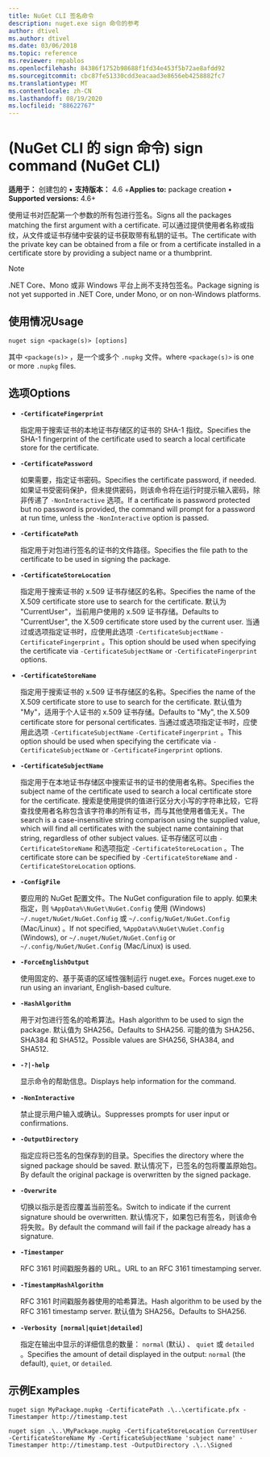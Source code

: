 ```yaml
---
title: NuGet CLI 签名命令
description: nuget.exe sign 命令的参考
author: dtivel
ms.author: dtivel
ms.date: 03/06/2018
ms.topic: reference
ms.reviewer: rmpablos
ms.openlocfilehash: 84386f1752b98688f1fd34e453f5b72ae8afdd92
ms.sourcegitcommit: cbc87fe51330cdd3eacaad3e8656eb4258882fc7
ms.translationtype: MT
ms.contentlocale: zh-CN
ms.lasthandoff: 08/19/2020
ms.locfileid: "88622767"
---
```

# <a name="sign-command-nuget-cli"></a><span data-ttu-id="a3c6c-103"> (NuGet CLI 的 sign 命令) </span><span class="sxs-lookup"><span data-stu-id="a3c6c-103">sign command (NuGet CLI)</span></span>

<span data-ttu-id="a3c6c-104">**适用于：** 创建包的 &bullet; **支持版本：** 4.6 +</span><span class="sxs-lookup"><span data-stu-id="a3c6c-104">**Applies to:** package creation &bullet; **Supported versions:** 4.6+</span></span>

<span data-ttu-id="a3c6c-105">使用证书对匹配第一个参数的所有包进行签名。</span><span class="sxs-lookup"><span data-stu-id="a3c6c-105">Signs all the packages matching the first argument with a certificate.</span></span> <span data-ttu-id="a3c6c-106">可以通过提供使用者名称或指纹，从文件或证书存储中安装的证书获取带有私钥的证书。</span><span class="sxs-lookup"><span data-stu-id="a3c6c-106">The certificate with the private key can be obtained from a file or from a certificate installed in a certificate store by providing a subject name or a thumbprint.</span></span>

> [!Note]
> <span data-ttu-id="a3c6c-107">.NET Core、Mono 或非 Windows 平台上尚不支持包签名。</span><span class="sxs-lookup"><span data-stu-id="a3c6c-107">Package signing is not yet supported in .NET Core, under Mono, or on non-Windows platforms.</span></span>

## <a name="usage"></a><span data-ttu-id="a3c6c-108">使用情况</span><span class="sxs-lookup"><span data-stu-id="a3c6c-108">Usage</span></span>

```cli
nuget sign <package(s)> [options]
```

<span data-ttu-id="a3c6c-109">其中 `<package(s)>` ，是一个或多个 `.nupkg` 文件。</span><span class="sxs-lookup"><span data-stu-id="a3c6c-109">where `<package(s)>` is one or more `.nupkg` files.</span></span>

## <a name="options"></a><span data-ttu-id="a3c6c-110">选项</span><span class="sxs-lookup"><span data-stu-id="a3c6c-110">Options</span></span>

- **`-CertificateFingerprint`**

  <span data-ttu-id="a3c6c-111">指定用于搜索证书的本地证书存储区的证书的 SHA-1 指纹。</span><span class="sxs-lookup"><span data-stu-id="a3c6c-111">Specifies the SHA-1 fingerprint of the certificate used to search a local certificate store for the certificate.</span></span>

- **`-CertificatePassword`**

  <span data-ttu-id="a3c6c-112">如果需要，指定证书密码。</span><span class="sxs-lookup"><span data-stu-id="a3c6c-112">Specifies the certificate password, if needed.</span></span> <span data-ttu-id="a3c6c-113">如果证书受密码保护，但未提供密码，则该命令将在运行时提示输入密码，除非传递了 `-NonInteractive` 选项。</span><span class="sxs-lookup"><span data-stu-id="a3c6c-113">If a certificate is password protected but no password is provided, the command will prompt for a password at run time, unless the `-NonInteractive` option is passed.</span></span>

- **`-CertificatePath`**

  <span data-ttu-id="a3c6c-114">指定用于对包进行签名的证书的文件路径。</span><span class="sxs-lookup"><span data-stu-id="a3c6c-114">Specifies the file path to the certificate to be used in signing the package.</span></span>

- **`-CertificateStoreLocation`**

  <span data-ttu-id="a3c6c-115">指定用于搜索证书的 x.509 证书存储区的名称。</span><span class="sxs-lookup"><span data-stu-id="a3c6c-115">Specifies the name of the X.509 certificate store use to search for the certificate.</span></span> <span data-ttu-id="a3c6c-116">默认为 "CurrentUser"，当前用户使用的 x.509 证书存储。</span><span class="sxs-lookup"><span data-stu-id="a3c6c-116">Defaults to "CurrentUser", the X.509 certificate store used by the current user.</span></span> <span data-ttu-id="a3c6c-117">当通过或选项指定证书时，应使用此选项 `-CertificateSubjectName` `-CertificateFingerprint` 。</span><span class="sxs-lookup"><span data-stu-id="a3c6c-117">This option should be used when specifying the certificate via `-CertificateSubjectName` or `-CertificateFingerprint` options.</span></span>

- **`-CertificateStoreName`**

  <span data-ttu-id="a3c6c-118">指定用于搜索证书的 x.509 证书存储区的名称。</span><span class="sxs-lookup"><span data-stu-id="a3c6c-118">Specifies the name of the X.509 certificate store to use to search for the certificate.</span></span> <span data-ttu-id="a3c6c-119">默认值为 "My"，适用于个人证书的 x.509 证书存储。</span><span class="sxs-lookup"><span data-stu-id="a3c6c-119">Defaults to "My", the X.509 certificate store for personal certificates.</span></span> <span data-ttu-id="a3c6c-120">当通过或选项指定证书时，应使用此选项 `-CertificateSubjectName` `-CertificateFingerprint` 。</span><span class="sxs-lookup"><span data-stu-id="a3c6c-120">This option should be used when specifying the certificate via `-CertificateSubjectName` or `-CertificateFingerprint` options.</span></span>

- **`-CertificateSubjectName`**

  <span data-ttu-id="a3c6c-121">指定用于在本地证书存储区中搜索证书的证书的使用者名称。</span><span class="sxs-lookup"><span data-stu-id="a3c6c-121">Specifies the subject name of the certificate used to search a local certificate store for the certificate.</span></span>  <span data-ttu-id="a3c6c-122">搜索是使用提供的值进行区分大小写的字符串比较，它将查找使用者名称包含该字符串的所有证书，而与其他使用者值无关。</span><span class="sxs-lookup"><span data-stu-id="a3c6c-122">The search is a case-insensitive string comparison using the supplied value, which will find all certificates with the subject name containing that string, regardless of other subject values.</span></span>  <span data-ttu-id="a3c6c-123">证书存储区可以由 `-CertificateStoreName` 和选项指定 `-CertificateStoreLocation` 。</span><span class="sxs-lookup"><span data-stu-id="a3c6c-123">The certificate store can be specified by `-CertificateStoreName` and `-CertificateStoreLocation` options.</span></span>

- **`-ConfigFile`**

  <span data-ttu-id="a3c6c-124">要应用的 NuGet 配置文件。</span><span class="sxs-lookup"><span data-stu-id="a3c6c-124">The NuGet configuration file to apply.</span></span> <span data-ttu-id="a3c6c-125">如果未指定，则 `%AppData%\NuGet\NuGet.Config` 使用 (Windows) `~/.nuget/NuGet/NuGet.Config` 或 `~/.config/NuGet/NuGet.Config` (Mac/Linux) 。</span><span class="sxs-lookup"><span data-stu-id="a3c6c-125">If not specified, `%AppData%\NuGet\NuGet.Config` (Windows), or `~/.nuget/NuGet/NuGet.Config` or `~/.config/NuGet/NuGet.Config` (Mac/Linux) is used.</span></span>

- **`-ForceEnglishOutput`**

  <span data-ttu-id="a3c6c-126">使用固定的、基于英语的区域性强制运行 nuget.exe。</span><span class="sxs-lookup"><span data-stu-id="a3c6c-126">Forces nuget.exe to run using an invariant, English-based culture.</span></span>

- **`-HashAlgorithm`**

  <span data-ttu-id="a3c6c-127">用于对包进行签名的哈希算法。</span><span class="sxs-lookup"><span data-stu-id="a3c6c-127">Hash algorithm to be used to sign the package.</span></span> <span data-ttu-id="a3c6c-128">默认值为 SHA256。</span><span class="sxs-lookup"><span data-stu-id="a3c6c-128">Defaults to SHA256.</span></span> <span data-ttu-id="a3c6c-129">可能的值为 SHA256、SHA384 和 SHA512。</span><span class="sxs-lookup"><span data-stu-id="a3c6c-129">Possible values are SHA256, SHA384, and SHA512.</span></span>

- **`-?|-help`**

  <span data-ttu-id="a3c6c-130">显示命令的帮助信息。</span><span class="sxs-lookup"><span data-stu-id="a3c6c-130">Displays help information for the command.</span></span>

- **`-NonInteractive`**

  <span data-ttu-id="a3c6c-131">禁止提示用户输入或确认。</span><span class="sxs-lookup"><span data-stu-id="a3c6c-131">Suppresses prompts for user input or confirmations.</span></span>

- **`-OutputDirectory`**

  <span data-ttu-id="a3c6c-132">指定应将已签名的包保存到的目录。</span><span class="sxs-lookup"><span data-stu-id="a3c6c-132">Specifies the directory where the signed package should be saved.</span></span> <span data-ttu-id="a3c6c-133">默认情况下，已签名的包将覆盖原始包。</span><span class="sxs-lookup"><span data-stu-id="a3c6c-133">By default the original package is overwritten by the signed package.</span></span>

- **`-Overwrite`**

  <span data-ttu-id="a3c6c-134">切换以指示是否应覆盖当前签名。</span><span class="sxs-lookup"><span data-stu-id="a3c6c-134">Switch to indicate if the current signature should be overwritten.</span></span> <span data-ttu-id="a3c6c-135">默认情况下，如果包已有签名，则该命令将失败。</span><span class="sxs-lookup"><span data-stu-id="a3c6c-135">By default the command will fail if the package already has a signature.</span></span>

- **`-Timestamper`**

  <span data-ttu-id="a3c6c-136">RFC 3161 时间戳服务器的 URL。</span><span class="sxs-lookup"><span data-stu-id="a3c6c-136">URL to an RFC 3161 timestamping server.</span></span>

- **`-TimestampHashAlgorithm`**

  <span data-ttu-id="a3c6c-137">RFC 3161 时间戳服务器使用的哈希算法。</span><span class="sxs-lookup"><span data-stu-id="a3c6c-137">Hash algorithm to be used by the RFC 3161 timestamp server.</span></span> <span data-ttu-id="a3c6c-138">默认值为 SHA256。</span><span class="sxs-lookup"><span data-stu-id="a3c6c-138">Defaults to SHA256.</span></span>

- **`-Verbosity [normal|quiet|detailed]`**

  <span data-ttu-id="a3c6c-139">指定在输出中显示的详细信息的数量： `normal` (默认) 、 `quiet` 或 `detailed` 。</span><span class="sxs-lookup"><span data-stu-id="a3c6c-139">Specifies the amount of detail displayed in the output: `normal` (the default), `quiet`, or `detailed`.</span></span>

## <a name="examples"></a><span data-ttu-id="a3c6c-140">示例</span><span class="sxs-lookup"><span data-stu-id="a3c6c-140">Examples</span></span>

```cli
nuget sign MyPackage.nupkg -CertificatePath .\..\certificate.pfx -Timestamper http://timestamp.test

nuget sign .\..\MyPackage.nupkg -CertificateStoreLocation CurrentUser -CertificateStoreName My -CertificateSubjectName 'subject name' -Timestamper http://timestamp.test -OutputDirectory .\..\Signed
```
